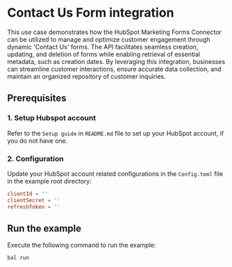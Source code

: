 # Contact Us Form integration

This use case demonstrates how the HubSpot Marketing Forms Connector can be utilized to manage and optimize customer engagement through dynamic 'Contact Us' forms. The API facilitates seamless creation, updating, and deletion of forms while enabling retrieval of essential metadata, such as creation dates. By leveraging this integration, businesses can streamline customer interactions, ensure accurate data collection, and maintain an organized repository of customer inquiries.

## Prerequisites

### 1. Setup Hubspot account

Refer to the `Setup guide` in `README.md` file to set up your HubSpot account, if you do not have one.

### 2. Configuration

Update your HubSpot account related configurations in the `Config.toml` file in the example root directory:

```toml
clientId = ''
clientSecret = ''
refreshToken = ''
```

## Run the example

Execute the following command to run the example:

```ballerina
bal run
```